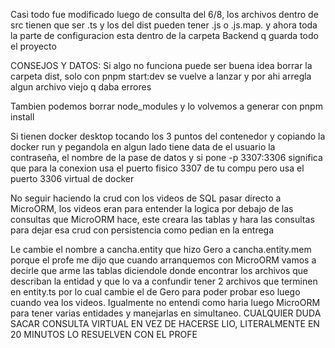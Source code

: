 Casi todo fue modificado luego de consulta del 6/8, los archivos dentro de src tienen que ser .ts y los del dist pueden tener .js o .js.map.  y ahora toda la parte de configuracion esta dentro de la carpeta Backend q guarda todo el proyecto

CONSEJOS Y DATOS:
Si algo no funciona puede ser buena idea borrar la carpeta dist, solo con pnpm start:dev se vuelve a lanzar y por ahi arregla algun archivo viejo q daba errores

Tambien podemos borrar node_modules y lo volvemos a generar con pnpm install

Si tienen docker desktop tocando los 3 puntos del contenedor y copiando la docker run y pegandola en algun lado tiene data de el usuario la contraseña, el nombre de la pase de datos y si pone -p 3307:3306 significa que para la conexion usa el puerto fisico 3307 de tu compu pero usa el puerto 3306 virtual de docker

No seguir haciendo la crud con los videos de SQL pasar directo a MicroORM, los videos eran para entender la logica por debajo de las consultas que MicroORM hace, este creara las tablas y hara las consultas para dejar esa crud con persistencia como pedian en la entrega

Le cambie el nombre a cancha.entity que hizo Gero a cancha.entity.mem porque el profe me dijo que cuando arranquemos con MicroORM vamos a decirle que arme las tablas diciendole donde encontrar los archivos que describan la entidad y que lo va a confundir tener 2 archivos que terminen en entity.ts por lo cual cambie el de Gero para poder probar eso luego cuando vea los videos.
Igualmente no entendi como haria luego MicroORM para tener varias entidades y manejarlas en simultaneo. 
CUALQUIER DUDA SACAR CONSULTA VIRTUAL EN VEZ DE HACERSE LIO, LITERALMENTE EN 20 MINUTOS LO RESUELVEN CON EL PROFE
